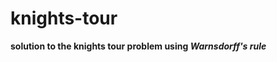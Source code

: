 # knights-tour
<p><strong>solution to the knights tour problem using <em>Warnsdorff's rule</em></strong></p>
